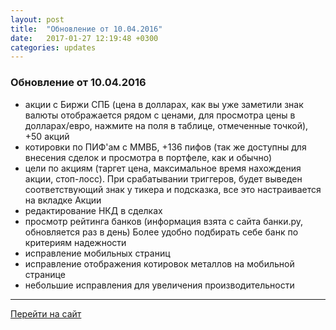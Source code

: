 ```yaml
---
layout: post
title:  "Обновление от 10.04.2016"
date:   2017-01-27 12:19:48 +0300
categories: updates
---
```

### Обновление от 10.04.2016

* акции с Биржи СПБ (цена в долларах, как вы уже заметили знак валюты отображается рядом с ценами, для просмотра цены в долларах/евро, нажмите на поля в таблице, отмеченные точкой), +50 акций
* котировки по ПИФ'ам с ММВБ, +136 пифов (так же доступны для внесения сделок и просмотра в портфеле, как и обычно)
* цели по акциям (таргет цена, максимальное время нахождения акции, стоп-лосс). При срабатывании триггеров, будет выведен соответствующий знак у тикера и подсказка, все это настраивается на вкладке Акции
* редактирование НКД в сделках
* просмотр рейтинга банков (информация взята с сайта банки.ру, обновляется раз в день) Более удобно подбирать себе банк по критериям надежности
* исправление мобильных страниц
* исправление отображения котировок металлов на мобильной странице
* небольшие исправления для увеличения производительности

---
[Перейти на сайт]

[Перейти на сайт]: https://intelinvest.ru/